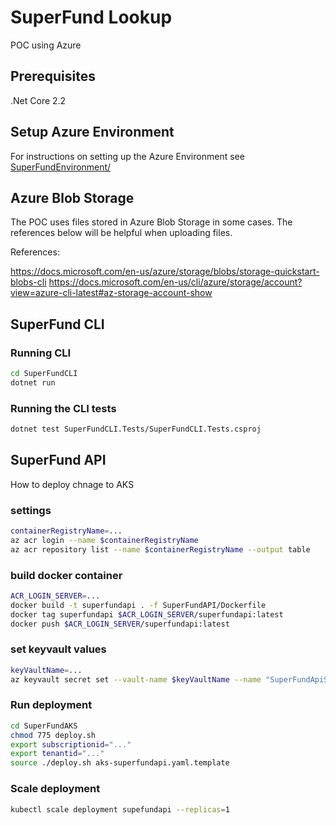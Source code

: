 # SuperFund Lookup

POC using Azure

## Prerequisites

.Net Core 2.2

## Setup Azure Environment

For instructions on setting up the Azure Environment see [SuperFundEnvironment/](here)

## Azure Blob Storage

The POC uses files stored in Azure Blob Storage in some cases. The references below will be helpful when uploading files.

References:

<https://docs.microsoft.com/en-us/azure/storage/blobs/storage-quickstart-blobs-cli>
<https://docs.microsoft.com/en-us/cli/azure/storage/account?view=azure-cli-latest#az-storage-account-show>

## SuperFund CLI

### Running CLI

```sh
cd SuperFundCLI
dotnet run
```

### Running the CLI tests

```sh
dotnet test SuperFundCLI.Tests/SuperFundCLI.Tests.csproj
```

## SuperFund API

How to deploy chnage to AKS

### settings

```sh
containerRegistryName=...
az acr login --name $containerRegistryName
az acr repository list --name $containerRegistryName --output table
```

### build docker container

```sh
ACR_LOGIN_SERVER=...
docker build -t superfundapi . -f SuperFundAPI/Dockerfile
docker tag superfundapi $ACR_LOGIN_SERVER/superfundapi:latest
docker push $ACR_LOGIN_SERVER/superfundapi:latest
```

### set keyvault values

```sh
keyVaultName=...
az keyvault secret set --vault-name $keyVaultName --name "SuperFundApiStorageKey" --value "..."
```

### Run deployment

```sh
cd SuperFundAKS
chmod 775 deploy.sh
export subscriptionid="..."
export tenantid="..."
source ./deploy.sh aks-superfundapi.yaml.template
```

### Scale deployment

```sh
kubectl scale deployment supefundapi --replicas=1
```
